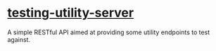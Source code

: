 # [testing-utility-server](https://github.com/nit3owl/testing-utility-server)

A simple RESTful API aimed at providing some utility endpoints to test against. 

